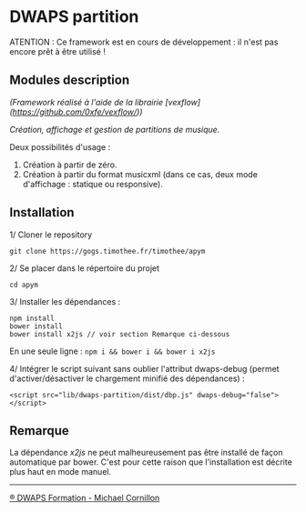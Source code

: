 # DWAPS partition

ATENTION : Ce framework est en cours de développement : il n'est pas encore prêt à être utilisé !

## Modules description

_(Framework réalisé à l'aide de la librairie [vexflow] (https://github.com/0xfe/vexflow/))_

_Création, affichage et gestion de partitions de musique._

Deux possibilités d'usage :

1. Création à partir de zéro.
2. Création à partir du format musicxml (dans ce cas, deux mode d'affichage : statique ou responsive).

## Installation

1/ Cloner le repository

    git clone https://gogs.timothee.fr/timothee/apym

2/ Se placer dans le répertoire du projet

    cd apym

3/ Installer les dépendances :

	npm install
    bower install
	bower install x2js // voir section Remarque ci-dessous 

En une seule ligne : `npm i && bower i && bower i x2js`


4/ Intégrer le script suivant sans oublier l'attribut dwaps-debug (permet d'activer/désactiver le chargement minifié des dépendances) :
        
    <script src="lib/dwaps-partition/dist/dbp.js" dwaps-debug="false"></script>

## Remarque

La dépendance *x2js* ne peut malheureusement pas être installé de façon automatique par bower. C'est pour cette raison que l'installation est décrite plus haut en mode manuel.

---

[® DWAPS Formation - Michael Cornillon](http://dwaps.fr "DWAPS")
